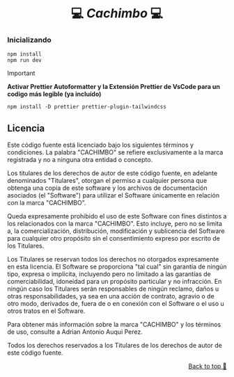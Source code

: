 <a name="readme-top"></a>

<div align="center">
  <a href="https://https://github.com/Auky216/Cachimbo">
  </a>
  <h1>💻 <em>Cachimbo</em> 💻</h1>
</div>


### Inicializando

    npm install
    npm run dev

> [!IMPORTANT]
> **Activar Prettier Autoformatter y la Extensión Prettier de VsCode para un codigo más legible (ya incluído)**

    npm install -D prettier prettier-plugin-tailwindcss



## Licencia

Este código fuente está licenciado bajo los siguientes términos y condiciones. La palabra "CACHIMBO" se refiere exclusivamente a la marca registrada y no a ninguna otra entidad o concepto.

Los titulares de los derechos de autor de este código fuente, en adelante denominados "Titulares", otorgan el permiso a cualquier persona que obtenga una copia de este software y los archivos de documentación asociados (el "Software") para utilizar el Software únicamente en relación con la marca "CACHIMBO".

Queda expresamente prohibido el uso de este Software con fines distintos a los relacionados con la marca "CACHIMBO". Esto incluye, pero no se limita a, la comercialización, distribución, modificación y sublicencia del Software para cualquier otro propósito sin el consentimiento expreso por escrito de los Titulares.

Los Titulares se reservan todos los derechos no otorgados expresamente en esta licencia. El Software se proporciona "tal cual" sin garantía de ningún tipo, expresa o implícita, incluyendo pero no limitado a las garantías de comerciabilidad, idoneidad para un propósito particular y no infracción. En ningún caso los Titulares serán responsables de ningún reclamo, daños u otras responsabilidades, ya sea en una acción de contrato, agravio o de otro modo, derivados de, fuera de o en conexión con el Software o el uso u otros tratos en el Software.

Para obtener más información sobre la marca "CACHIMBO" y los términos de uso, consulte a Adrian Antonio Auqui Perez.

Todos los derechos reservados a los Titulares de los derechos de autor de este código fuente.

<p align="right"><a href="#top">Back to top 🔼</a></p>
